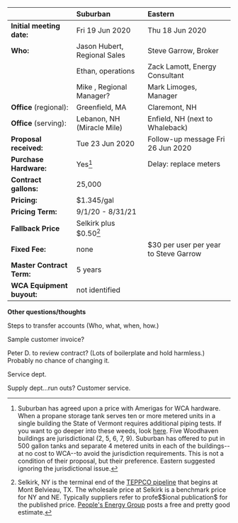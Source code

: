 |   |  Suburban  |  Eastern  |
|:-------|:-----------|:----------|
| **Initial meeting date:**| Fri 19 Jun 2020 | Thu 18 Jun 2020 |
| **Who:** | Jason Hubert, Regional Sales  | Steve Garrow, Broker |
|	| Ethan, operations			| Zack Lamott, Energy Consultant|
|	| Mike , Regional Manager?		| Mark Limoges, Manager |
| **Office** (regional): | Greenfield, MA	| Claremont, NH |
| **Office** (serving): | Lebanon, NH (Miracle Mile)| Enfield, NH (next to Whaleback) |
| **Proposal received:** | Tue 23 Jun 2020 | Follow-up message Fri 26 Jun 2020 |
| **Purchase Hardware:** |	Yes[^jurisdictional] | Delay: replace meters |
| **Contract gallons:** | 25,000 |  |
| **Pricing:** | \$1.345/gal |  |
| **Pricing Term:** | 9/1/20 - 8/31/21	|	|
| **Fallback Price** | Selkirk plus \$0.50[^selkirk] |   |
| **Fixed Fee:** | none		| \$30 per user per year to Steve Garrow |
| **Master Contract Term:** | 5 years	|	|
| **WCA Equipment buyout:**		| not identified|  |




**Other questions/thoughts**

[^jurisdictional]: Suburban has agreed upon a price with Amerigas for WCA hardware. When a propane storage tank serves ten or more metered units in a single building the State of Vermont requires additional piping tests. If you want to go deeper into these weeds, look [here](JurisdictionalPropane.pdf). Five Woodhaven buildings are jurisdictional (2, 5, 6, 7, 9). Suburban has offered to put in 500 gallon tanks and separate 4 metered units in each of the buildings--at no cost to WCA--to avoid the jurisdiction requirements. This is not a condition of their proposal, but their preference. Eastern suggested ignoring the jurisdictional issue.

[^selkirk]: Selkirk, NY is the terminal end of the [TEPPCO pipeline](../images/_NEPropaneSupplyLocations.png) that begins at Mont Belvieau, TX. The wholesale price at Selkirk is a benchmark price for NY and NE. Typically suppliers refer to profe$\$ional publication\$ for the published price. [People's Energy Group](https://peoplesenergygroup.com/fuel-pricing/) posts a free and pretty good estimate.
  
Steps to transfer accounts (Who, what, when, how.)

Sample customer invoice?

Peter D. to review contract? (Lots of boilerplate and hold harmless.) Probably no chance of changing it.

Service dept.

Supply dept...run outs? Customer service.
